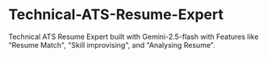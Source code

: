 # Technical-ATS-Resume-Expert
Technical ATS Resume Expert built with Gemini-2.5-flash with Features like "Resume Match", "Skill improvising", and "Analysing Resume".
